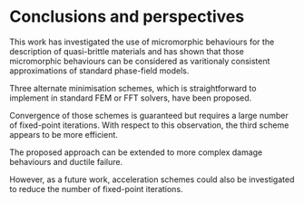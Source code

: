 # Conclusions and perspectives

This work has investigated the use of micromorphic behaviours for the
description of quasi-brittle materials and has shown that those
micromorphic behaviours can be considered as varitionaly consistent
approximations of standard phase-field models.

Three alternate minimisation schemes, which is straightforward to
implement in standard FEM or FFT solvers, have been proposed.

Convergence of those schemes is guaranteed but requires a large number
of fixed-point iterations. With respect to this observation, the third
scheme appears to be more efficient.

The proposed approach can be extended to more complex damage behaviours
and ductile failure.

However, as a future work, acceleration schemes could also be
investigated to reduce the number of fixed-point iterations.

